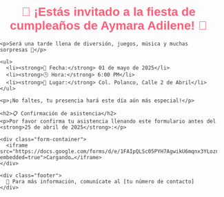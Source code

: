 <html lang="es">
<head>
  <meta charset="UTF-8">
  <title>Invitación de Cumpleaños - Aymara Adilene</title>
  <style>
    body {
      margin: 0;
      padding: 0;
      font-family: Arial, sans-serif;
      background: url('minios.jpg') no-repeat center center fixed;
      background-size: cover;
      color: #333;
    }

    .content {
      background: url('minionblanco.jpg') no-repeat center center;
      background-size: cover;
      max-width: 800px;
      margin: 30px auto;
      padding: 30px;
      border-radius: 15px;
      border: 2px solid #ff8fab;
      background-color: rgba(255, 255, 255, 0.85);
    }

    h1, h2 {
      color: #ff5e78;
      text-align: center;
    }

    ul {
      list-style: none;
      padding: 0;
    }

    li {
      margin-bottom: 10px;
    }

    .form-container {
      position: relative;
      width: 100%;
      height: 650px;
      margin-top: 30px;
    }

    .form-container iframe {
      position: absolute;
      top: 0;
      left: 0;
      width: 100%;
      height: 100%;
      border: none;
    }

    .footer {
      text-align: center;
      margin-top: 30px;
      font-style: italic;
    }

    @media (max-width: 768px) {
      body {
        background-size: cover;
        background-position: center;
      }

      .content {
        padding: 20px;
        background-size: contain;
        background-position: top center;
      }

      .form-container {
        height: 500px;
      }
    }

    @media (min-width: 769px) {
      .content {
        background-size: cover;
        background-position: center;
      }

      .form-container {
        height: 650px;
      }
    }
  </style>
</head>
<body>

  <div class="content">
    <h1>🎉 ¡Estás invitado a la fiesta de cumpleaños de Aymara Adilene! 🎉</h1>

    <p>Será una tarde llena de diversión, juegos, música y muchas sorpresas 🎁</p>

    <ul>
      <li><strong>📅 Fecha:</strong> 01 de mayo de 2025</li>
      <li><strong>🕒 Hora:</strong> 6:00 PM</li>
      <li><strong>📍 Lugar:</strong> Col. Polanco, Calle 2 de Abril</li>
    </ul>

    <p>¡No faltes, tu presencia hará este día aún más especial!</p>

    <h2>📋 Confirmación de asistencia</h2>
    <p>Por favor confirma tu asistencia llenando este formulario antes del <strong>25 de abril de 2025</strong>:</p>

    <div class="form-container"> 
      <iframe src="https://docs.google.com/forms/d/e/1FAIpQLSc05PYH7AgwikU6mqnx3YLoznTJrKhFt9IqRWHWtlhqaP2riA/viewform?embedded=true">Cargando…</iframe>
    </div>

    <div class="footer">
      📱 Para más información, comunícate al [tu número de contacto]
    </div>
  </div>

</body>
</html>
